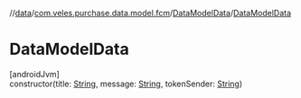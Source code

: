 //[data](../../../index.md)/[com.veles.purchase.data.model.fcm](../index.md)/[DataModelData](index.md)/[DataModelData](-data-model-data.md)

# DataModelData

[androidJvm]\
constructor(title: [String](https://kotlinlang.org/api/latest/jvm/stdlib/kotlin/-string/index.html), message: [String](https://kotlinlang.org/api/latest/jvm/stdlib/kotlin/-string/index.html), tokenSender: [String](https://kotlinlang.org/api/latest/jvm/stdlib/kotlin/-string/index.html))
